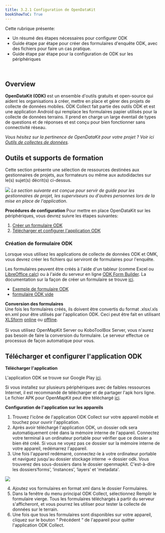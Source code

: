 ```yaml
---
title: 3.2.1 Configuration de OpenDataKit
bookShowToC: True
---
```


Cette rubrique présente:  

*   Un résumé des étapes nécessaires pour configurer ODK
*   Guide étape par étape pour créer des formulaires d'enquête ODK, avec des fichiers pour faire un cas pratique.
*   Guide étape par étape pour la configuration de ODK sur les périphériques

<br>

## Overview 
**OpenDataKit (ODK)** est un ensemble d'outils gratuits et open-source qui aident les organisations à créer, mettre en place et gérer des projets de collecte de données mobiles. ODK Collect fait partie des outils ODK et est une application Android qui remplace les formulaires papier utilisés pour la collecte de données terrains. Il prend en charge un large éventail de types de questions et de réponses et est conçu pour bien fonctionner sans connectivité réseau.

_Vous hésitez sur la pertinence de OpenDataKit pour votre projet ?  Voir ici [Outils de collectes de données](https://hotosm.github.io/toolbox/pages/data-collection-and-field-mapping/4.2-data-collection-applications/)._

## Outils et supports de formation
Cette section présente une sélection de ressources destinées aux gestionnaires de projets, aux formateurs ou même aux autodidactes sur le(s) sujet(s) décrit(s) ci-dessus.

![](/images/learning_icon_wide.PNG)
*La section suivante est conçue pour servir de guide pour les gestionnaires de projet, les superviseurs ou d'autres personnes lors de la mise en place de l'application.*

**Procédures de configuration**
Pour mettre en place OpenDataKit sur les périphériques, vous devrez suivre les étapes suivantes:

1. [Créer un formulaire ODK](https://hotosm.github.io/toolbox/pages/data-collection-and-field-mapping/3.2.1_setting_up_odk/#creating-odk-forms)
1. [Télécharger et configurer l'application ODK](https://hotosm.github.io/toolbox/pages/data-collection-and-field-mapping/3.2.1_setting_up_odk/#download-and-set-up-the-odk-application)

### Création de formulaire ODK
Lorsque vous utilisez les applications de collecte de données ODK et OMK, vous devrez créer les fichiers qui serviront de formulaires pour l'enquête. 

Les formulaires peuvent être créés à l'aide d'un tableur (comme Excel ou [LibreOffice calc](https://www.libreoffice.org/discover/calc/)) ou à l'aide du serveur en ligne [ODK Form Builder](https://build.opendatakit.org/).  La documentation sur la façon de créer un formulaire se trouve [ici](http://xlsform.org/en/).

* [Exemple de formulaire ODK](https://drive.google.com/file/d/1HY2jsHDYnpjuGemhco_WT9Cl8PSG4b43/view?usp=sharing)
* [formulaire ODK vide](https://drive.google.com/file/d/1ISEYZo5C_TCfKUJFD8AvbUrlsDHxRPgK/view?usp=sharing)

**Conversion des formulaires** <br>
Une fois les formulaires créés, ils doivent être convertis du format .xlsx/.xls en.xml pour être utilisés par l'application ODK. Ceci peut être fait en utilisant [XLSform](https://docs.opendatakit.org/xlsform/) [online](https://opendatakit.org/xlsform/) ou [offline](https://docs.opendatakit.org/xlsform/). <br>
<br>
Si vous utilisez OpenMapKit Server ou KoboToolBox Server, vous n'aurez pas besoin de faire la conversion du formulaire. Le serveur effectue ce processus de façon automatique pour vous. 

## Télécharger et configurer l'application ODK

**Télécharger l'application** <br>

L'application ODK se trouve sur Google Play [ici](https://play.google.com/store/apps/details?id=org.odk.collect.android&hl=en_US). 

Si vous installez sur plusieurs périphériques avec de faibles ressources Internet, il est recommandé de télécharger et de partager l'apk hors ligne. Le fichier APK pour OpenMapKit peut être téléchargé [ici](https://github.com/opendatakit/collect/releases/tag/v1.16.1).

**Configuration de l'application sur les appareils** <br>

1. Trouvez l'icône de l'application ODK Collect sur votre appareil mobile et touchez pour ouvrir l'application.
2. Après avoir téléchargé l'application ODK, un dossier odk sera automatiquement créé dans la mémoire interne de l'appareil. Connectez votre terminal à un ordinateur portable pour vérifier que ce dossier a bien été créé. Si vous ne voyez pas ce dossier sur la mémoire interne de votre appareil, redémarrez l'appareil.
3. Une fois l'appareil redémarré, connectez-le à votre ordinateur portable et naviguez jusqu'au dossier stockage interne -> dossier odk. Vous trouverez des sous-dossiers dans le dossier openmapkit. C'est-à-dire les dossiers‘forms’, ‘instances’, ‘layers’ et 'metadata'. 

![](/images/field-mapping-technical-setup/odk_set-up.jpeg)

4. Ajoutez vos formulaires en format xml dans le dossier Formulaires.
5. Dans la fenêtre du menu principal ODK Collect, sélectionnez Remplir le formulaire vierge. Tous les formulaires téléchargés à partir du serveur s'afficheront, et vous pourrez les utiliser pour tester la collecte de données sur le terrain.
6. Une fois que tous les formulaires sont disponibles sur votre appareil, cliquez sur le bouton “ Précédent “ de l'appareil pour quitter l'application ODK Collect.

